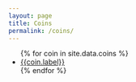 ```yaml
---
layout: page
title: Coins
permalink: /coins/
---
```


<ul>
  {% for coin in site.data.coins  %}
  <li><a href="{{coin.artifact}}.html">{{coin.label}}</a></li>
  {% endfor %}
</ul>
